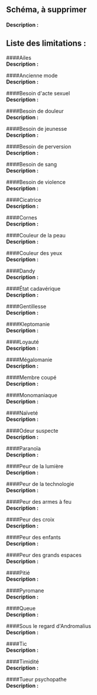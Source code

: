 ## Schéma, à supprimer

####  
__Description :__

## Liste des limitations :

####Ailes  
__Description :__

####Ancienne mode  
__Description :__

####Besoin d'acte sexuel  
__Description :__

####Besoin de douleur  
__Description :__

####Besoin de jeunesse  
__Description :__

####Besoin de perversion  
__Description :__

####Besoin de sang  
__Description :__

####Besoin de violence  
__Description :__

####Cicatrice  
__Description :__

####Cornes  
__Description :__

####Couleur de la peau  
__Description :__

####Couleur des yeux  
__Description :__

####Dandy  
__Description :__

####État cadavérique  
__Description :__

####Gentillesse  
__Description :__

####Kleptomanie  
__Description :__

####Loyauté  
__Description :__

####Mégalomanie  
__Description :__

####Membre coupé  
__Description :__

####Monomaniaque  
__Description :__

####Naïveté  
__Description :__

####Odeur suspecte  
__Description :__

####Paranoïa  
__Description :__

####Peur de la lumière  
__Description :__

####Peur de la technologie  
__Description :__

####Peur des armes à feu  
__Description :__

####Peur des croix  
__Description :__

####Peur des enfants  
__Description :__

####Peur des grands espaces  
__Description :__

####Pitié  
__Description :__

####Pyromane  
__Description :__

####Queue  
__Description :__

####Sous le regard d'Andromalius  
__Description :__

####Tic  
__Description :__

####Timidité  
__Description :__

####Tueur psychopathe  
__Description :__

